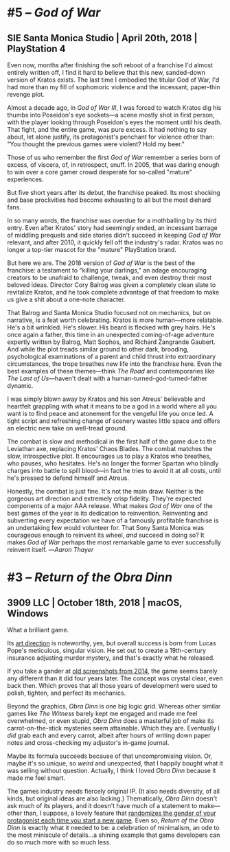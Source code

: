 # \#5 – _God of War_
## SIE Santa Monica Studio | April 20th, 2018 | PlayStation 4

Even now, months after finishing the soft reboot of a franchise I'd almost entirely written off, I find it hard to believe that this new, sanded-down version of Kratos exists. The last time I embodied the titular God of War, I'd had more than my fill of sophomoric violence and the incessant, paper-thin revenge plot.

Almost a decade ago, in _God of War III_, I was forced to watch Kratos dig his thumbs into Poseidon's eye sockets—a scene mostly shot in first person, with the player looking through Poseidon's eyes the moment until his death. That fight, and the entire game, was pure excess. It had nothing to say about, let alone justify, its protagonist's penchant for violence other than: "You thought the previous games were violent? Hold my beer."

Those of us who remember the first _God of War_ remember a series born of excess, of viscera, of, in retrospect, snuff. In 2005, that was daring enough to win over a core gamer crowd desperate for so-called "mature" experiences.

But five short years after its debut, the franchise peaked. Its most shocking and base proclivities had become exhausting to all but the most diehard fans.

In so many words, the franchise was overdue for a mothballing by its third entry. Even after Kratos' story had seemingly ended, an incessant barrage of middling prequels and side stories didn't succeed in keeping _God of War_ relevant, and after 2010, it quickly fell off the industry's radar. Kratos was no longer a top-tier mascot for the "mature" PlayStation brand.

But here we are. The 2018 version of _God of War_ is the best of the franchise: a testament to "killing your darlings," an adage encouraging creators to be unafraid to challenge, tweak, and even destroy their most beloved ideas. Director Cory Balrog was given a completely clean slate to revitalize Kratos, and he took complete advantage of that freedom to make us give a shit about a one-note character.

That Balrog and Santa Monica Studio focused not on mechanics, but on narrative, is a feat worth celebrating. Kratos is more human—more relatable. He's a bit wrinkled. He's slower. His beard is flecked with grey hairs. He's once again a father, this time in an unexpected coming-of-age adventure expertly written by Balrog, Matt Sophos, and Richard Zangrande Gaubert. And while the plot treads similar ground to other dark, brooding, psychological examinations of a parent and child thrust into extraordinary circumstances, the trope breathes new life into the franchise here. Even the best examples of these themes—think _The Road_ and contemporaries like _The Last of Us_—haven't dealt with a human-turned-god-turned-father dynamic.

I was simply blown away by Kratos and his son Atreus' believable and heartfelt grappling with what it means to be a god in a world where all you want is to find peace and atonement for the vengeful life you once led. A tight script and refreshing change of scenery wastes little space and offers an electric new take on well-tread ground.

The combat is slow and methodical in the first half of the game due to the Leviathan axe, replacing Kratos' Chaos Blades. The combat matches the slow, introspective plot. It encourages us to play a Kratos who breathes, who pauses, who hesitates. He's no longer the former Spartan who blindly charges into battle to spill blood—in fact he tries to avoid it at all costs, until he's pressed to defend himself and Atreus.

Honestly, the combat is just fine. It's not the main draw. Neither is the gorgeous art direction and extremely crisp fidelity. They're expected components of a major AAA release. What makes _God of War_ one of the best games of the year is its dedication to reinvention. Reinventing and subverting every expectation we have of a famously profitable franchise is an undertaking few would volunteer for. That Sony Santa Monica was courageous enough to reinvent its wheel, _and_ succeed in doing so? It makes _God of War_ perhaps the most remarkable game to ever successfully reinvent itself. —_Aaron Thayer_


# \#3 – _Return of the Obra Dinn_
## 3909 LLC | October 18th, 2018 | macOS, Windows

What a brilliant game.

Its [art direction](https://www.siliconsasquatch.com/blog/2018/12/30/goty-2018-best-art-direction) is noteworthy, yes, but overall success is born from Lucas Pope's meticulous, singular vision. He set out to create a 19th-century insurance adjusting murder mystery, and that's exactly what he released.

If you take a gander at [old screenshots from 2014](https://games.avclub.com/do-you-practice-the-art-of-in-game-photography-1798273342), the game seems barely any different than it did four years later. The concept was crystal clear, even back then. Which proves that all those years of development were used to polish, tighten, and perfect its mechanics.

Beyond the graphics, _Obra Dinn_ is one big logic grid. Whereas other similar games like _The Witness_ barely kept me engaged and made me feel overwhelmed, or even stupid, _Obra Dinn_ does a masterful job of make its carrot-on-the-stick mysteries seem attainable. Which they are. Eventually I _did_ grab each and every carrot, albeit after hours of writing down paper notes and cross-checking my adjustor's in-game journal.

Maybe its formula succeeds because of that uncompromising vision. Or, maybe it's so unique, so _weird_ and unexpected, that I happily bought what it was selling without question. Actually, I think I loved _Obra Dinn_ because it made me feel smart.

The games industry needs fiercely original IP. (It also needs diversity, of all kinds, but original ideas are also lacking.) Thematically, _Obra Dinn_ doesn't ask much of its players, and it doesn't have much of a statement to make—other than, I suppose, a lovely feature that [randomizes the gender of your protagonist each time you start a new game](https://twitter.com/dukope/status/1052971831655727104). Even so, _Return of the Obra Dinn_ is exactly what it needed to be: a celebration of minimalism, an ode to the most miniscule of details...a shining example that game developers can do so much more with so much less.
